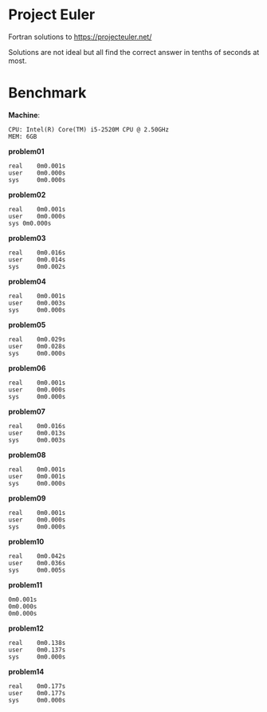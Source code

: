 # Project Euler

Fortran solutions to https://projecteuler.net/

Solutions are not ideal but all find the correct answer in tenths of seconds at most.

# Benchmark

**Machine**:

    CPU: Intel(R) Core(TM) i5-2520M CPU @ 2.50GHz
    MEM: 6GB

**problem01**

    real	0m0.001s
    user	0m0.000s
    sys	    0m0.000s

**problem02**

    real	0m0.001s
    user	0m0.000s
    sys	0m0.000s

**problem03**

    real	0m0.016s
    user	0m0.014s
    sys 	0m0.002s

**problem04**

    real	0m0.001s
    user	0m0.003s
    sys 	0m0.000s

**problem05**

    real	0m0.029s
    user	0m0.028s
    sys 	0m0.000s

**problem06**

    real	0m0.001s
    user	0m0.000s
    sys 	0m0.000s

**problem07**

    real	0m0.016s
    user	0m0.013s
    sys 	0m0.003s

**problem08**

    real	0m0.001s
    user	0m0.001s
    sys 	0m0.000s

**problem09**

    real	0m0.001s
    user	0m0.000s
    sys 	0m0.000s

**problem10**

    real	0m0.042s
    user	0m0.036s
    sys 	0m0.005s

**problem11**

    0m0.001s
    0m0.000s
    0m0.000s

**problem12**

    real	0m0.138s
    user	0m0.137s
    sys 	0m0.000s

**problem14**

    real	0m0.177s
    user	0m0.177s
    sys 	0m0.000s
